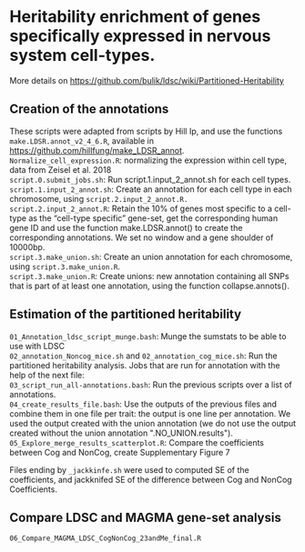 # Heritability enrichment of genes specifically expressed in nervous system cell-types. 
More details on https://github.com/bulik/ldsc/wiki/Partitioned-Heritability

## Creation of the annotations 
These scripts were adapted from scripts by Hill Ip, and use the functions `make.LDSR.annot_v2_4_6.R`, available in https://github.com/hillfung/make_LDSR_annot. \
`Normalize_cell_expression.R`: normalizing the expression within cell type, data from Zeisel et al. 2018 \
`script.0.submit_jobs.sh`:  Run script.1.input_2_annot.sh for each cell types. \
`script.1.input_2_annot.sh`: Create an annotation for each cell type in each chromosome, using `script.2.input_2_annot.R.`\
`script.2.input_2_annot.R`:  Retain the 10% of genes most specific to a cell-type as the “cell-type specific” gene-set, get the corresponding human gene ID and use the function make.LDSR.annot() to create the corresponding annotations. We set no window and a gene shoulder of 10000bp.  \
`script.3.make_union.sh`: Create an union annotation for each chromosome, using `script.3.make_union.R`. \
`script.3.make_union.R`: Create unions: new annotation containing all SNPs that is part of at least one annotation, using the function collapse.annots().


## Estimation of the partitioned heritability

`01_Annotation_ldsc_script_munge.bash`: Munge the sumstats to be able to use with LDSC \
`02_annotation_Noncog_mice.sh` and `02_annotation_cog_mice.sh`: Run the partitioned heritability analysis. Jobs that are run for annotation with the help of the next file:\
`03_script_run_all-annotations.bash`: Run the previous scripts over a list of annotations. \
`04_create_results_file.bash`: Use the outputs of the previous files and combine them in one file per trait: the output is one line per annotation. We used the output created with the union annotation (we do not use the output created without the union annotation ".NO_UNION.results"). \
`05_Explore_merge_results_scatterplot.R`: Compare the coefficients between Cog and NonCog, create Supplementary Figure 7

Files ending by `_jackkinfe.sh` were used to computed SE of the coefficients, and jackknifed SE of the difference between Cog and NonCog Coefficients. 

## Compare LDSC and MAGMA gene-set analysis
`06_Compare_MAGMA_LDSC_CogNonCog_23andMe_final.R`
